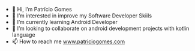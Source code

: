 - 👋 Hi, I’m Patrício Gomes
- 👀 I’m interested in improve my Software Developer Skiils
- 🌱 I’m currently learning Android Developer
- 💞️ I’m looking to collaborate on android development projects with kotlin language
- 📫 How to reach me www.patriciogomes.com

<!---
patriciogomes520/patriciogomes520 is a ✨ special ✨ repository because its `README.md` (this file) appears on your GitHub profile.
You can click the Preview link to take a look at your changes.
--->
